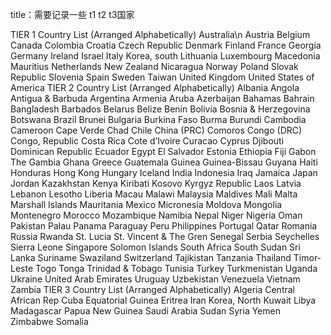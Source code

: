 title：需要记录一些 t1 t2 t3国家

TIER 1 Country List (Arranged Alphabetically)
Australia\n
Austria
Belgium
Canada
Colombia
Croatia
Czech Republic
Denmark
Finland
France
Georgia
Germany
Ireland
Israel
Italy
Korea, south
Lithuania
Luxembourg
Macedonia
Mauritius
Netherlands
New Zealand
Nicaragua
Norway
Poland
Slovak Republic
Slovenia
Spain
Sweden
Taiwan
United Kingdom
United States of America
TIER 2 Country List (Arranged Alphabetically)
Albania
Angola
Antigua & Barbuda
Argentina
Armenia
Aruba
Azerbaijan
Bahamas
Bahrain
Bangladesh
Barbados
Belarus
Belize
Benin
Bolivia
Bosnia & Herzegovina
Botswana
Brazil
Brunei
Bulgaria
Burkina Faso
Burma
Burundi
Cambodia
Cameroon
Cape Verde
Chad
Chile
China (PRC)
Comoros
Congo (DRC)
Congo, Republic
Costa Rica
Cote d’Ivoire
Curacao
Cyprus
Djibouti
Dominican Republic
Ecuador
Egypt
El Salvador
Estonia
Ethiopia
Fiji
Gabon
The Gambia
Ghana
Greece
Guatemala
Guinea
Guinea-Bissau
Guyana
Haiti
Honduras
Hong Kong
Hungary
Iceland
India
Indonesia
Iraq
Jamaica
Japan
Jordan
Kazakhstan
Kenya
Kiribati
Kosovo
Kyrgyz Republic
Laos
Latvia
Lebanon
Lesotho
Liberia
Macau
Malawi
Malaysia
Maldives
Mali
Malta
Marshall Islands
Mauritania
Mexico
Micronesia
Moldova
Mongolia
Montenegro
Morocco
Mozambique
Namibia
Nepal
Niger
Nigeria
Oman
Pakistan
Palau
Panama
Paraguay
Peru
Philippines
Portugal
Qatar
Romania
Russia
Rwanda
St. Lucia
St. Vincent & The Gren
Senegal
Serbia
Seychelles
Sierra Leone
Singapore
Solomon Islands
South Africa
South Sudan
Sri Lanka
Suriname
Swaziland
Switzerland
Tajikistan
Tanzania
Thailand
Timor-Leste
Togo
Tonga
Trinidad & Tobago
Tunisia
Turkey
Turkmenistan
Uganda
Ukraine
United Arab Emirates
Uruguay
Uzbekistan
Venezuela
Vietnam
Zambia
TIER 3 Country List (Arranged Alphabetically)
Algeria
Central African Rep
Cuba
Equatorial Guinea
Eritrea
Iran
Korea, North
Kuwait
Libya
Madagascar
Papua New Guinea
Saudi Arabia
Sudan
Syria
Yemen
Zimbabwe
Somalia

